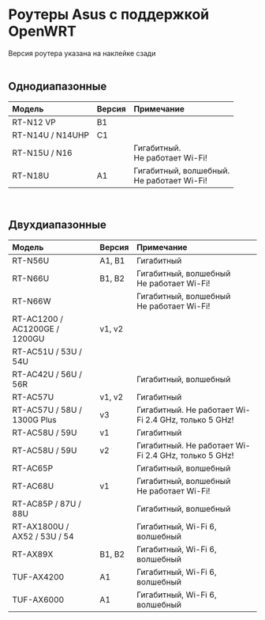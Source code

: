 # Роутеры Asus с поддержкой OpenWRT

Версия роутера указана на наклейке сзади<br><br>

## Однодиапазонные
| Модель | Версия | Примечание |
| :---         |     :---      |          :--- |
| RT-N12 VP | B1 |  |
| RT-N14U / N14UHP | C1 |  |
| RT-N15U / N16 |  | Гигабитный.<br>Не работает Wi-Fi! |
| RT-N18U | A1 | Гигабитный, волшебный.<br>Не работает Wi-Fi! |

<br>

## Двухдиапазонные
| Модель | Версия | Примечание |
| :---         |     :---      |          :--- |
| RT-N56U | A1, B1 | Гигабитный |
| RT-N66U | B1, B2 | Гигабитный, волшебный<br>Не работает Wi-Fi! |
| RT-N66W |  | Гигабитный, волшебный<br>Не работает Wi-Fi! |
| RT-AC1200 / AC1200GE / 1200GU | v1, v2  |  |
| RT-AC51U / 53U / 54U |  |  |
| RT-AC42U / 56U / 56R |   | Гигабитный, волшебный |
| RT-AC57U | v1, v2 | Гигабитный |
| RT-AC57U / 58U / 1300G Plus | v3 | Гигабитный. Не работает Wi-Fi 2.4 GHz, только 5 GHz! |
| RT-AC58U / 59U | v1 | Гигабитный |
| RT-AC58U / 59U | v2 | Гигабитный. Не работает Wi-Fi 2.4 GHz, только 5 GHz! |
| RT-AC65P | | Гигабитный, волшебный |
| RT-AC68U | v1 | Гигабитный, волшебный<br>Не работает Wi-Fi! |
| RT-AC85P / 87U / 88U | | Гигабитный, волшебный |
| RT-AX1800U / AX52 / 53U / 54 |  | Гигабитный, Wi-Fi 6, волшебный |
| RT-AX89X | B1, B2 | Гигабитный, Wi-Fi 6, волшебный |
| TUF-AX4200 | A1 |  Гигабитный, Wi-Fi 6, волшебный |
| TUF-AX6000 | A1 |  Гигабитный, Wi-Fi 6, волшебный |

